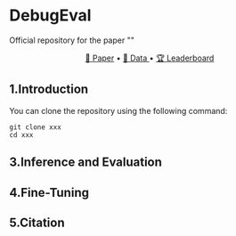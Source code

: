 # DebugEval
Official repository for the paper ""

<p align="center">
    <a href="">📜 Paper</a> •
    <a href="">🤗 Data </a> •
    <a href="">🏆 Leaderboard</a> 
</p>

## 1.Introduction

You can clone the repository using the following command:

```
git clone xxx
cd xxx
```

## 3.Inference and Evaluation

## 4.Fine-Tuning

## 5.Citation
